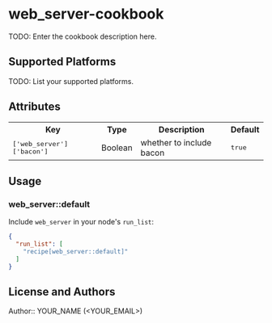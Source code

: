 # web_server-cookbook

TODO: Enter the cookbook description here.

## Supported Platforms

TODO: List your supported platforms.

## Attributes

<table>
  <tr>
    <th>Key</th>
    <th>Type</th>
    <th>Description</th>
    <th>Default</th>
  </tr>
  <tr>
    <td><tt>['web_server']['bacon']</tt></td>
    <td>Boolean</td>
    <td>whether to include bacon</td>
    <td><tt>true</tt></td>
  </tr>
</table>

## Usage

### web_server::default

Include `web_server` in your node's `run_list`:

```json
{
  "run_list": [
    "recipe[web_server::default]"
  ]
}
```

## License and Authors

Author:: YOUR_NAME (<YOUR_EMAIL>)
